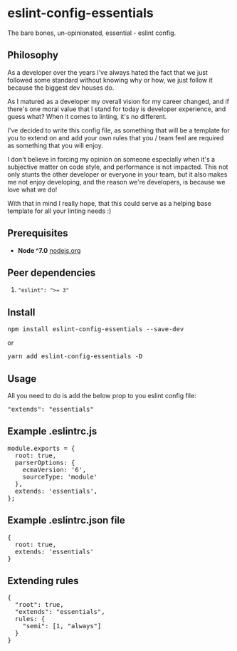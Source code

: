 # eslint-config-essentials
The bare bones, un-opinionated, essential - eslint config.

## Philosophy
As a developer over the years I've always hated the fact that we just followed some standard
without knowing why or how, we just follow it because the biggest dev houses do.

As I matured as a developer my overall vision for my career changed, and if there's one moral value that I stand for today
is developer experience, and guess what? When it comes to linting, it's no different.

I've decided to write this config file, as something that will be a template for you to extend on
and add your own rules that you / team feel are required as something that you will enjoy.

I don't believe in forcing my opinion on someone especially when it's a subjective matter on code style,
and performance is not impacted. This not only stunts the other developer or everyone in your team,
but it also makes me not enjoy developing, and the reason we're developers, is because we love what we do!

With that in mind I really hope, that this could serve as a helping base template for all your linting needs :)

## Prerequisites
* **Node ^7.0** [nodejs.org](https://nodejs.org)

## Peer dependencies
1. `"eslint": ">= 3"`

## Install
<pre lang="highlight">
npm install eslint-config-essentials --save-dev
</pre>

or

<pre lang="highlight">
yarn add eslint-config-essentials -D
</pre>

## Usage
All you need to do is add the below prop to you eslint config file:
<pre lang="highlight">
"extends": "essentials"
</pre>

## Example .eslintrc.js
<pre lang="highlight">
module.exports = {
  root: true,
  parserOptions: {
    ecmaVersion: '6',
    sourceType: 'module'
  },
  extends: 'essentials',
};
</pre>

## Example .eslintrc.json file
<pre lang="highlight">
{
  root: true,
  extends: 'essentials'
}
</pre>

## Extending rules
<pre lang="highlight">
{
  "root": true,
  "extends": "essentials",
  rules: {
    "semi": [1, "always"]
  } 
}
</pre>
